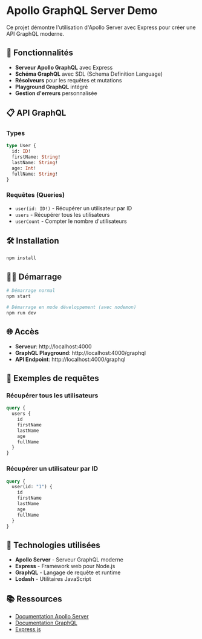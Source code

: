 # Apollo GraphQL Server Demo

Ce projet démontre l'utilisation d'Apollo Server avec Express pour créer une API GraphQL moderne.

## 🚀 Fonctionnalités

- **Serveur Apollo GraphQL** avec Express
- **Schéma GraphQL** avec SDL (Schema Definition Language)
- **Résolveurs** pour les requêtes et mutations
- **Playground GraphQL** intégré
- **Gestion d'erreurs** personnalisée

## 📋 API GraphQL

### Types

```graphql
type User {
  id: ID!
  firstName: String!
  lastName: String!
  age: Int!
  fullName: String!
}
```

### Requêtes (Queries)

- `user(id: ID!)` - Récupérer un utilisateur par ID
- `users` - Récupérer tous les utilisateurs
- `userCount` - Compter le nombre d'utilisateurs


## 🛠️ Installation

```bash
npm install
```

## 🏃‍♂️ Démarrage

```bash
# Démarrage normal
npm start

# Démarrage en mode développement (avec nodemon)
npm run dev
```

## 🌐 Accès

- **Serveur**: http://localhost:4000
- **GraphQL Playground**: http://localhost:4000/graphql
- **API Endpoint**: http://localhost:4000/graphql

## 📝 Exemples de requêtes

### Récupérer tous les utilisateurs
```graphql
query {
  users {
    id
    firstName
    lastName
    age
    fullName
  }
}
```

### Récupérer un utilisateur par ID
```graphql
query {
  user(id: "1") {
    id
    firstName
    lastName
    age
    fullName
  }
}
```

## 🔧 Technologies utilisées

- **Apollo Server** - Serveur GraphQL moderne
- **Express** - Framework web pour Node.js
- **GraphQL** - Langage de requête et runtime
- **Lodash** - Utilitaires JavaScript

## 📚 Ressources

- [Documentation Apollo Server](https://www.apollographql.com/docs/apollo-server/)
- [Documentation GraphQL](https://graphql.org/)
- [Express.js](https://expressjs.com/) 